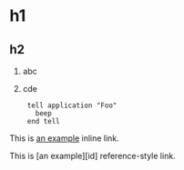 # h1
## h2

1. abc
2. cde  

        tell application "Foo"
          beep
        end tell

This is [an example](http://examlple.com/ "title") inline link.

This is [an example][id] reference-style link.
